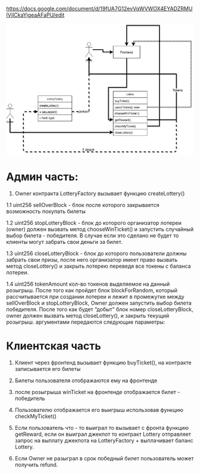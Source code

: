 https://docs.google.com/document/d/19fUA7G12evVqWVWOX4EYADZRMUIVjICkaYigeaAFaPU/edit

<p>
  <img src="./Lottery1.png" />
</p>

# Админ часть:
1. Owner контракта LotteryFactory вызывает функцию createLottery()
 
  1.1 uint256 sellOverBlock  - блок после которого закрывается возможность покупать билеты
  
  1.2 uint256 stopLotteryBlock - блок до которого организатор лотереи (owner) должен вызвать метод chooseWinTicket() и запустить случайный выбор билета - победителя. В случае если это сделано не будет то клиенты могут забрать свои деньги за билет.
  
  1.3 uint256 closeLotteryBlock - блок до которого пользователи должны забрать свои призы, после него организатор имеет право вызвать метод closeLottery() и закрыть лотерею переведя все токены с баланса лотереи.
  
  1.4 uint256 tokenAmount кол-во токенов выделяемое на данный розыгрыш.
После того как пройдет блок blockForRandom, который рассчитывается при создании лотереи и лежит в промежутке между sellOverBlock и stopLotteryBlock,  Owner должен запустить выбор билета победителя.
После того как будет “добыт” блок номер closeLotteryBlock, owner должен вызвать метод closeLottery(), и закрыть текущий розыгрыш.
аргументами передаются следующие параметры:



# Клиентская часть

1. Клиент через фронтенд вызывает функцию  buyTicket(), на контракте записывается его билеты

2. Билеты пользователя отображаются ему на фронтенде

3. после  розыгрыша winTicket на фронтенде отображается билет - победитель

4. Пользователю отображается его выигрыш использовав функцию checkMyTicket()
5. Если пользователь что - то выиграл то вызывает с фронта функцию  getReward, если он выиграл джекпот то контракт Lottery отправляет запрос на выплату джекпота на  LotteryFactory + выплачивает баланс Lottery. 
6. Если Owner не разыграл в срок победный билет пользователь может получить refund.
